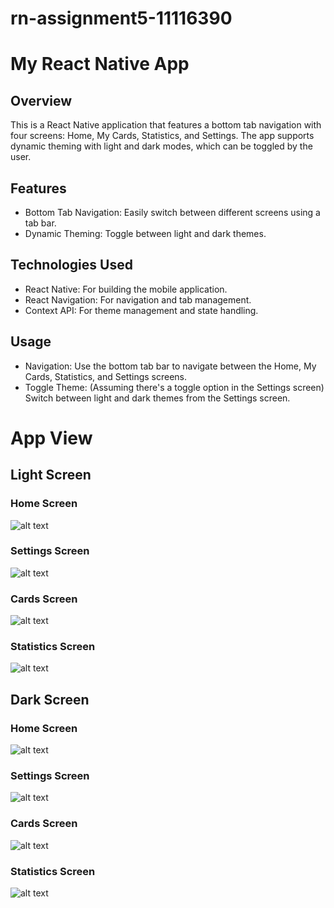 # rn-assignment5-11116390

# My React Native App

## Overview

This is a React Native application that features a bottom tab navigation with four screens: Home, My Cards, Statistics, and Settings. The app supports dynamic theming with light and dark modes, which can be toggled by the user.

## Features

- Bottom Tab Navigation: Easily switch between different screens using a tab bar.
- Dynamic Theming: Toggle between light and dark themes.

## Technologies Used

- React Native: For building the mobile application.
- React Navigation: For navigation and tab management.
- Context API: For theme management and state handling.

## Usage

- Navigation: Use the bottom tab bar to navigate between the Home, My Cards, Statistics, and Settings screens.
- Toggle Theme: (Assuming there's a toggle option in the Settings screen) Switch between light and dark themes from the Settings screen.

# App View

## Light Screen

### Home Screen

![alt text](<image0 (1).png>)

### Settings Screen

![alt text](<image1 (2).png>)

### Cards Screen

![alt text](<image3 (1).png>)

### Statistics Screen

![alt text](<image2 (1).png>)

## Dark Screen

### Home Screen

![alt text](<image3 (2).png>)

### Settings Screen

![alt text](<image0 (2).png>)

### Cards Screen

![alt text](<image2 (2).png>)

### Statistics Screen

![alt text](<image1 (3).png>)
